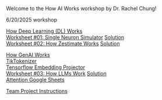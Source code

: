 Welcome to the How AI Works workshop by Dr. Rachel Chung!

6/20/2025 workshop

[How Deep Learning (DL) Works](https://www.dropbox.com/scl/fi/xg6mbc2yt2a18timvdrx4/EHUB-AI-by-Chung-2025-How-AI-Works.pptx?rlkey=m8aou9f741qi4q4b8fu2m0kbg&dl=0)  
[Worksheet #01: Single Neuron Simulator](https://docs.google.com/document/d/1VUxvhrI8i_2mxxIqB9e4Y2RZPk69Id76yiddq302e8U/edit?usp=drive_link) [Solution](https://docs.google.com/document/d/1EKOux3ee7yfh7YKC34j9RmToJwmKgKAvk8Bm0FwXSy8/edit?usp=drive_link)  
[Worksheet #02: How Zestimate Works](https://docs.google.com/document/d/1VsJqBAyiVG5nDBkZNhB4CE8wRcbfCE61Xgf00_AC5EQ/edit?usp=drive_link) [Solution](https://docs.google.com/document/d/1QoTa1DoURrSuW__ZPebImJ2OPSmo-jPOW6K2aezB79M/edit?usp=drive_link)  

[How GenAI Works](https://www.dropbox.com/scl/fi/l7cok2snp9s5ukzmy3fmv/EHUB-AI-by-Chung-2025-How-GenAI-Works.pptx?rlkey=mn68ljymfxdxvgoweapou1ojq&dl=0)  
[TikTokenizer](https://tiktokenizer.vercel.app/)  
[Tensorflow Embedding Projector](https://projector.tensorflow.org/)  
[Worksheet #03: How LLMs Work](https://docs.google.com/document/d/1nZAcStoLL7KAxbgppmm-m-NumVZNzxjTjKLmvQPU4as/edit?usp=drive_link) [Solution](https://docs.google.com/document/d/1ZzJn3iBtoiRQy4c7eihTRgZAJcopIlm9V6-wmteR7zA/edit?usp=sharing)  
[Attention Google Sheets](https://tinyurl.com/4h5wvucu)  

[Team Project Instructions](https://docs.google.com/presentation/d/1Y8hoK1MePy468Yz6gJhMHbs4MJ4RkKKPcSySzhEjdnw/edit?usp=sharing)  
